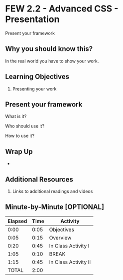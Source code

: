 # FEW 2.2 - Advanced CSS - Presentation

Present your framework 

## Why you should know this?

In the real world you have to show your work. 

## Learning Objectives 

1. Presenting your work

## Present your framework

What is it? 

Who should use it? 

How to use it? 

## Wrap Up

- 

## Additional Resources

1. Links to additional readings and videos

## Minute-by-Minute [OPTIONAL]

| **Elapsed** | **Time**  | **Activity**              |
| ----------- | --------- | ------------------------- |
| 0:00        | 0:05      | Objectives                |
| 0:05        | 0:15      | Overview                  |
| 0:20        | 0:45      | In Class Activity I       |
| 1:05        | 0:10      | BREAK                     |
| 1:15        | 0:45      | In Class Activity II      |
| TOTAL       | 2:00      |                           |
